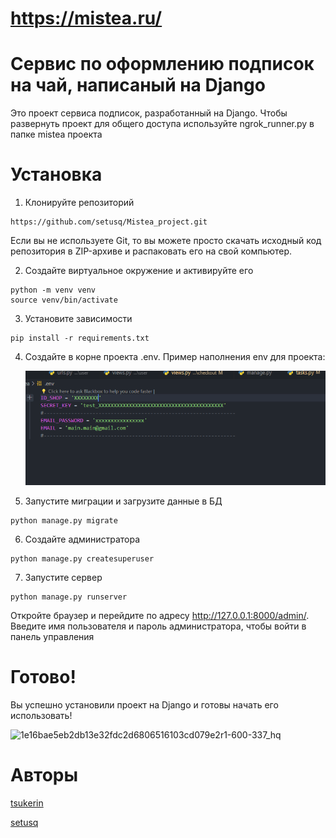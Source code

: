 # https://mistea.ru/

# Сервис по оформлению подписок на чай, написаный на Django

Это проект сервиса подписок, разработанный на Django.
Чтобы развернуть проект для общего доступа используйте ngrok_runner.py в папке mistea проекта

# Установка

1. Клонируйте репозиторий

```
https://github.com/setusq/Mistea_project.git

```

Если вы не используете Git, то вы можете просто скачать исходный код репозитория в ZIP-архиве и распаковать его на свой компьютер.

2. Создайте виртуальное окружение и активируйте его

```
python -m venv venv
source venv/bin/activate
```

3. Установите зависимости

```
pip install -r requirements.txt
```

4. Создайте в корне проекта .env. Пример наполнения env для проекта:

   ![1702753752844](image/README/1702753752844.png)
5. Запустите миграции и загрузите данные в БД

```
python manage.py migrate
```

6. Создайте администратора

```
python manage.py createsuperuser
```

7. Запустите сервер

```
python manage.py runserver
```

Откройте браузер и перейдите по адресу http://127.0.0.1:8000/admin/. Введите имя пользователя и пароль администратора, чтобы войти в панель управления

# Готово!

Вы успешно установили проект на Django и готовы начать его использовать!

![1e16bae5eb2db13e32fdc2d6806516103cd079e2r1-600-337_hq](https://github.com/setusq/Mistea_project/assets/107303964/e304b0e7-44c5-4746-a937-17e458f4c8a5)


# Авторы

[tsukerin](https://github.com/tsukerin)

[setusq](https://github.com/setusq)
